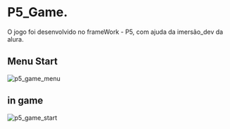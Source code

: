 # P5_Game.
O jogo foi desenvolvido no frameWork - P5, com ajuda da imersão_dev da alura.

## Menu Start
![p5_game_menu](https://user-images.githubusercontent.com/79803635/117190670-1c934a00-adb6-11eb-9e77-5402975d13ac.png)

## in game
![p5_game_start](https://user-images.githubusercontent.com/79803635/117190926-61b77c00-adb6-11eb-8a26-ff252d5041f2.png)
